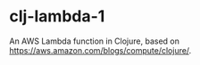 # clj-lambda-1
An AWS Lambda function in Clojure, based on https://aws.amazon.com/blogs/compute/clojure/.
